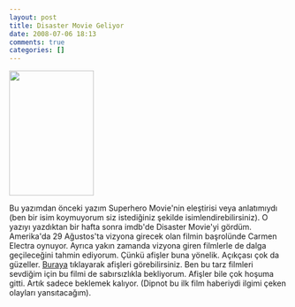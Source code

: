 ```yaml
---
layout: post
title: Disaster Movie Geliyor
date: 2008-07-06 18:13
comments: true
categories: []
---
```

<img class="alignleft" src="http://upload.wikimedia.org/wikipedia/en/a/af/Disaster_movie.jpg" alt="" width="153" height="226" />

Bu yazımdan önceki yazım Superhero Movie'nin eleştirisi veya anlatımıydı (ben bir isim koymuyorum siz istediğiniz şekilde isimlendirebilirsiniz). O yazıyı yazdıktan bir hafta sonra imdb'de Disaster Movie'yi gördüm. Amerika'da 29 Ağustos'ta vizyona girecek olan filmin başrolünde Carmen Electra oynuyor. Ayrıca yakın zamanda vizyona giren filmlerle de dalga geçileceğini tahmin ediyorum. Çünkü afişler buna yönelik. Açıkçası çok da güzeller. <a href="http://www.imdb.com/title/tt1213644/mediaindex">Buraya</a> tıklayarak afişleri görebilirsiniz. Ben bu tarz filmleri sevdiğim için bu filmi de sabırsızlıkla bekliyorum. Afişler bile çok hoşuma gitti. Artık sadece beklemek kalıyor. (Dipnot bu ilk film haberiydi ilgimi çeken olayları yansıtacağım).
